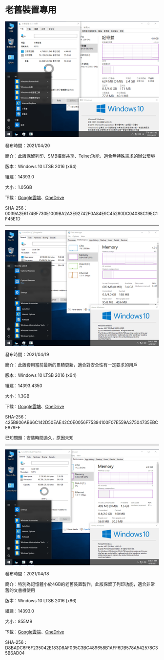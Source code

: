 # 老舊裝置專用

![Win10_LTSB_(14393.0)_20210420.png](/preview/Win10_LTSB_(14393.0)_20210420.png)

發布時間：2021/04/20

簡介：此版保留列印、SMB檔案共享、Telnet功能，適合無特殊需求的辦公環境

版本：Windows 10 LTSB 2016 (x64)

組建：14393.0

大小：1.05GB

下載：[Google雲端](http://tiny.cc/w10_ltsb_20210420)、[OneDrive](http://tiny.cc/w10_ltsb_20210420_o)

SHA-256：0039A2E6174BF730E1009BA2A3E92742F0A84E9C45280DC04088C19EC1F45E1D

----

![Win10_LTSB_(14393.4350)_20210419.png](/preview/Win10_LTSB_(14393.4350)_20210419.png)

發布時間：2021/04/19

簡介：此版套用當前最新的累積更新，適合對安全性有一定要求的用戶

版本：Windows 10 LTSB 2016 (x64)

組建：14393.4350

大小：1.3GB

下載：[Google雲端](http://tiny.cc/w10_ltsb_20210419)、[OneDrive](http://tiny.cc/w10_ltsb_20210419_o)

SHA-256：425B806AB66C142D50EAE42C0E0056F75394100F07E559A37504735EBCE879FF

已知問題：安裝時間過久，原因未知

----

![Win10_LTSB_(14393.0)_x86_20210418.png](/preview/Win10_LTSB_(14393.0)_x86_20210418.png)

發布時間：2021/04/18

簡介：特別為記憶體小於4GB的老舊裝置製作，此版保留了列印功能，適合非常舊的文書機使用

版本：Windows 10 LTSB 2016 (x86)

組建：14393.0

大小：855MB

下載：[Google雲端](http://tiny.cc/w10_ltsb_x86_20210418)、[OneDrive](http://tiny.cc/w10_ltsb_x86_20210418_o)

SHA-256：D8BADC6F6F235042E183D8AF035C3BC489658B1AFF6DB578A542578C35B6AD04
